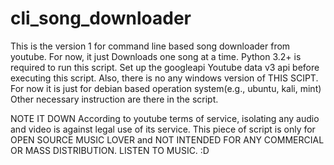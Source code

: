 # cli_song_downloader
This is the version 1 for command line based song downloader from youtube.
For now, it just Downloads one song at a time.
Python 3.2+ is required to run this script.
Set up the googleapi Youtube data v3 api before executing this script.
Also, there is no any windows version of THIS SCIPT. For now it is just for debian based operation system(e.g., ubuntu, kali, mint)
Other necessary instruction are there in the script.

NOTE IT DOWN
According to youtube terms of service, isolating any audio and video is against legal use of its service. This piece of script is only for OPEN SOURCE MUSIC LOVER and NOT INTENDED FOR ANY COMMERCIAL OR MASS DISTRIBUTION.
LISTEN TO MUSIC. :D
